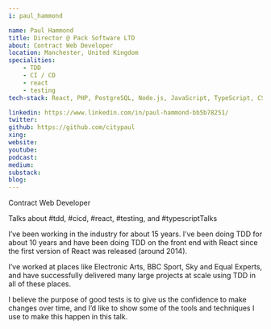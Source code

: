 ```yaml
---
i: paul_hammond

name: Paul Hammond
title: Director @ Pack Software LTD
about: Contract Web Developer
location: Manchester, United Kingdom
specialities:
    - TDD
    - CI / CD
    - react
    - testing
tech-stack: React, PHP, PostgreSQL, Node.js, JavaScript, TypeScript, CSS

linkedin: https://www.linkedin.com/in/paul-hammond-bb5b78251/
twitter:
github: https://github.com/citypaul
xing:
website:
youtube:
podcast:
medium:
substack:
blog:
---
```


Contract Web Developer

Talks about #tdd, #cicd, #react, #testing, and #typescriptTalks

I’ve been working in the industry for about 15 years. I’ve been doing TDD for about 10 years and have been doing TDD on the front end with React since the first version of React was released (around 2014).

I’ve worked at places like Electronic Arts, BBC Sport, Sky and Equal Experts, and have successfully delivered many large projects at scale using TDD in all of these places.

I believe the purpose of good tests is to give us the confidence to make changes over time, and I’d like to show some of the tools and techniques I use to make this happen in this talk.
